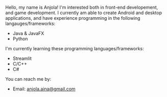Hello, my name is Anjola! I'm interested both in front-end developement, and game development. I currently am able to create Android and desktop applications, and have experience programming in the following langauges/frameworks:
  - Java & JavaFX
  - Python

I'm currently learning these programming languages/frameworks:
  - Streamlit
  - C/C++
  - C#

You can reach me by:
  - Email: anjola.aina@gmail.com
 
<!---
anj0la/anj0la is a ✨ special ✨ repository because its `README.md` (this file) appears on your GitHub profile.
You can click the Preview link to take a look at your changes.
--->

